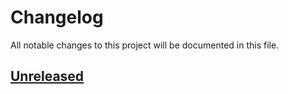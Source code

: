 # Changelog

All notable changes to this project will be documented in this file.

## [Unreleased](https://github.com/dotenv-org/dotenv-vault-kotlin/compare/v0.0.2...master)
